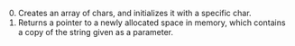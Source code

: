 0. Creates an array of chars, and initializes it with a specific char.
1. Returns a pointer to a newly allocated space in memory, which contains a copy of the string given as a parameter.
